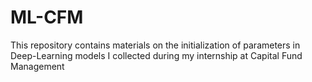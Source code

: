 # ML-CFM
This repository contains materials on the initialization of parameters in Deep-Learning models I collected during my internship at Capital Fund Management
